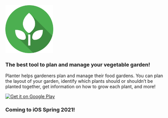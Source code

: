 <img src="/images/logo1024x1024.png" width="150">

### The best tool to plan and manage your vegetable garden!

Planter helps gardeners plan and manage their food gardens. You can plan the layout of your garden, identify which plants should or shouldn’t be planted together, get information on how to grow each plant, and more!

<a href='https://play.google.com/store/apps/details?id=com.perculacreative.peter.gardenplanner&pcampaignid=pcampaignidMKT-Other-global-all-co-prtnr-py-PartBadge-Mar2515-1'><img alt='Get it on Google Play' src='https://play.google.com/intl/en_us/badges/static/images/badges/en_badge_web_generic.png' width='200'/></a>

### Coming to iOS Spring 2021!
